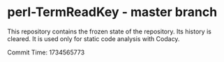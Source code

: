 # perl-TermReadKey - master branch

This repository contains the frozen state of the repository.
Its history is cleared. It is used only for static code
analysis with Codacy.

Commit Time: 1734565773